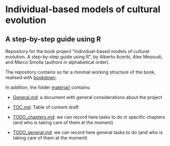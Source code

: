 # Individual-based models of cultural evolution

## A step-by-step guide using R

Repository for the book project "Individual-based models of cultural evolution. A step-by-step guide using R", by Alberto Acerbi, Alex Mesoudi, and Marco Smolla (authors in alphabetical order). 

The repository contains so far a minimal working structure of the book, realised with [bookdown](https://bookdown.org). 

In addition, the folder [material/](material) contains: 

* [General.md](https://github.com/albertoacerbi/IBM-cultevo-bookdown/blob/master/material/General.md): a document with general considerations about the project

* [TOC.md](https://github.com/albertoacerbi/IBM-cultevo-bookdown/blob/master/material/TOC.md): Table of content draft 

* [TODO_chapters.md](https://github.com/albertoacerbi/IBM-cultevo-bookdown/blob/master/material/TODO_chapters.md): we can record here tasks to do in specific chapters (and who is taking care of them at the moment)   

* [TODO_general.md](https://github.com/albertoacerbi/IBM-cultevo-bookdown/blob/master/material/TODO_general.md): we can record here general tasks to do (and who is taking care of them at the moment)   
 